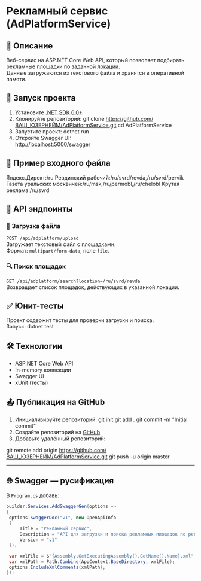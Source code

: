﻿# Рекламный сервис (AdPlatformService)

## 📌 Описание

Веб-сервис на ASP.NET Core Web API, который позволяет подбирать рекламные площадки по заданной локации.  
Данные загружаются из текстового файла и хранятся в оперативной памяти.

## 🚀 Запуск проекта

1. Установите [.NET SDK 6.0+](https://dotnet.microsoft.com/download)
2. Клонируйте репозиторий: git clone https://github.com/ВАШ_ЮЗЕРНЕЙМ/AdPlatformService.git cd AdPlatformService
3. Запустите проект: dotnet run
4. Откройте Swagger UI:  
[http://localhost:5000/swagger](http://localhost:5000/swagger)

## 📂 Пример входного файла

Яндекс.Директ:/ru 
Ревдинский рабочий:/ru/svrd/revda,/ru/svrd/pervik 
Газета уральских москвичей:/ru/msk,/ru/permobl,/ru/chelobl 
Крутая реклама:/ru/svrd

## 📡 API эндпоинты

### 🔄 Загрузка файла

`POST /api/adplatform/upload`  
Загружает текстовый файл с площадками.  
Формат: `multipart/form-data`, поле `file`.

### 🔍 Поиск площадок

`GET /api/adplatform/search?location=/ru/svrd/revda`  
Возвращает список площадок, действующих в указанной локации.

## ✅ Юнит-тесты

Проект содержит тесты для проверки загрузки и поиска.  
Запуск: dotnet test

## 🛠️ Технологии

- ASP.NET Core Web API
- In-memory коллекции
- Swagger UI
- xUnit (тесты)

## 📤 Публикация на GitHub

1. Инициализируйте репозиторий:
git init 
git add . 
git commit -m "Initial commit"
2. Создайте репозиторий на [GitHub](https://github.com)
3. Добавьте удалённый репозиторий:

git remote add origin https://github.com/ВАШ_ЮЗЕРНЕЙМ/AdPlatformService.git 
git push -u origin master

---

## 🌐 Swagger — русификация

В `Program.cs` добавь:

```csharp
builder.Services.AddSwaggerGen(options =>
{
 options.SwaggerDoc("v1", new OpenApiInfo
 {
     Title = "Рекламный сервис",
     Description = "API для загрузки и поиска рекламных площадок по регионам",
     Version = "v1"
 });

 var xmlFile = $"{Assembly.GetExecutingAssembly().GetName().Name}.xml";
 var xmlPath = Path.Combine(AppContext.BaseDirectory, xmlFile);
 options.IncludeXmlComments(xmlPath);
});